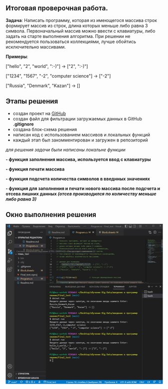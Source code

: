 ## Итоговая проверочная работа.

**Задача**: Написать программу, которая из имеющегося массива строк формирует массив из строк, длина которых меньше либо равна 3 символа. Первоначальный массив можно ввести с клавиатуры, либо задать на старте выполнения алгоритма. При решении не рекомендуется пользоваться коллекциями, лучше обойтись исключительно массивами.

**Примеры**:

["hello", "2", "world", ":-)"] -> ["2", ":-)"]

["1234", "1567", "-2", "computer science"] -> ["-2"]

["Russia", "Denmark", "Kazan"] -> []

## Этапы решения
- создан проект на [GitHub](https://github.com/AlexandNovikov/prog_step1_final_work)
- создан файл для фильтрации загружаемых данных в GitHub **.gitignore**  
- создана блок-схема решения
- написан код с использованием массивов и локальных функций
- каждый этап был закомментирован и загружен в репозиторий

_для решения задачи были написаны локальне функции_

**- функция заполнения массива, используется ввод с клавиатуры**

**- функция печати массива**

**- функция подсчета количества символов в введнных значениях**

**- функция для заполнения и печати нового массива после подсчета и отсева лишних данных _(отсев производился по количеству меньше либо равна 3)_**

## Окно выполнения решения

![screen](result.jpg)

